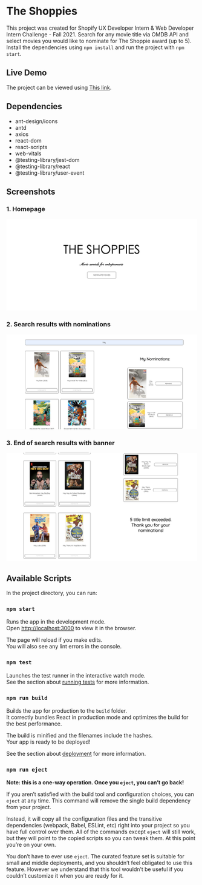 # The Shoppies

This project was created for Shopify UX Developer Intern & Web Developer Intern Challenge - Fall 2021. Search for any movie title via OMDB API and select movies you would like to nominate for The Shoppie award (up to 5).
Install the dependencies using `npm install` and run the project with `npm start`.

## Live Demo

The project can be viewed using [This link](https://60943008a80d570007ec152f--dazzling-nightingale-8178d2.netlify.app/).

## Dependencies

- ant-design/icons
- antd
- axios
- react-dom
- react-scripts
- web-vitals
- @testing-library/jest-dom
- @testing-library/react
- @testing-library/user-event

## Screenshots

### 1. Homepage

!["Screenshot of Homepage"](https://github.com/maniutin/the-shoppies/blob/main/src/assets/homepage.png)

### 2. Search results with nominations

!["Screenshot of search results with nominations"](https://github.com/maniutin/the-shoppies/blob/main/src/assets/search-results-with-nominations.png)

### 3. End of search results with banner

!["Screenshot of end of search results with banner"](https://github.com/maniutin/the-shoppies/blob/main/src/assets/end-of-nominations-w-banner.png)

## Available Scripts

In the project directory, you can run:

### `npm start`

Runs the app in the development mode.\
Open [http://localhost:3000](http://localhost:3000) to view it in the browser.

The page will reload if you make edits.\
You will also see any lint errors in the console.

### `npm test`

Launches the test runner in the interactive watch mode.\
See the section about [running tests](https://facebook.github.io/create-react-app/docs/running-tests) for more information.

### `npm run build`

Builds the app for production to the `build` folder.\
It correctly bundles React in production mode and optimizes the build for the best performance.

The build is minified and the filenames include the hashes.\
Your app is ready to be deployed!

See the section about [deployment](https://facebook.github.io/create-react-app/docs/deployment) for more information.

### `npm run eject`

**Note: this is a one-way operation. Once you `eject`, you can’t go back!**

If you aren’t satisfied with the build tool and configuration choices, you can `eject` at any time. This command will remove the single build dependency from your project.

Instead, it will copy all the configuration files and the transitive dependencies (webpack, Babel, ESLint, etc) right into your project so you have full control over them. All of the commands except `eject` will still work, but they will point to the copied scripts so you can tweak them. At this point you’re on your own.

You don’t have to ever use `eject`. The curated feature set is suitable for small and middle deployments, and you shouldn’t feel obligated to use this feature. However we understand that this tool wouldn’t be useful if you couldn’t customize it when you are ready for it.
